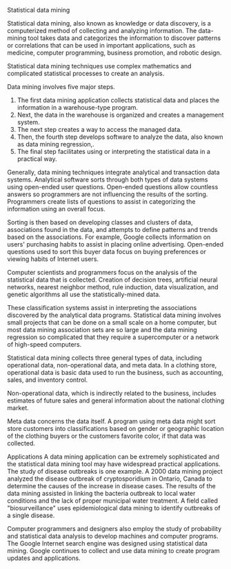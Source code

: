 Statistical data mining

Statistical data mining, also known as knowledge or data discovery, is a computerized method of collecting and analyzing information. The data-mining tool takes data and categorizes the information to discover patterns or correlations that can be used in important applications, such as medicine, computer programming, business promotion, and robotic design. 

Statistical data mining techniques use complex mathematics and complicated statistical processes to create an analysis.

Data mining involves five major steps. 
1) The first data mining application collects statistical data and places the information in a warehouse-type program. 
2) Next, the data in the warehouse is organized and creates a management system. 
3) The next step creates a way to access the managed data. 
4) Then, the fourth step develops software to analyze the data, also known as data mining regression,. 
5) The final step facilitates using or interpreting the statistical data in a practical way.

Generally, data mining techniques integrate analytical and transaction data systems. Analytical software sorts through both types of data systems using open-ended user questions. Open-ended questions allow countless answers so programmers are not influencing the results of the sorting. Programmers create lists of questions to assist in categorizing the information using an overall focus.

Sorting is then based on developing classes and clusters of data, associations found in the data, and attempts to define patterns and trends based on the associations. For example, Google collects information on users' purchasing habits to assist in placing online advertising. Open-ended questions used to sort this buyer data focus on buying preferences or viewing habits of Internet users.

Computer scientists and programmers focus on the analysis of the statistical data that is collected. Creation of decision trees, artificial neural networks, nearest neighbor method, rule induction, data visualization, and genetic algorithms all use the statistically-mined data. 

These classification systems assist in interpreting the associations discovered by the analytical data programs. Statistical data mining involves small projects that can be done on a small scale on a home computer, but most data mining association sets are so large and the data mining regression so complicated that they require a supercomputer or a network of high-speed computers.

Statistical data mining collects three general types of data, including operational data, non-operational data, and meta data. In a clothing store, operational data is basic data used to run the business, such as accounting, sales, and inventory control. 

Non-operational data, which is indirectly related to the business, includes estimates of future sales and general information about the national clothing market. 

Meta data concerns the data itself. A program using meta data might sort store customers into classifications based on gender or geographic location of the clothing buyers or the customers favorite color, if that data was collected.

Applications
A data mining application can be extremely sophisticated and the statistical data mining tool may have widespread practical applications. The study of disease outbreaks is one example. A 2000 data mining project analyzed the disease outbreak of cryptosporidium in Ontario, Canada to determine the causes of the increase in disease cases. The results of the data mining assisted in linking the bacteria outbreak to local water conditions and the lack of proper municipal water treatment. A field called "biosurveillance" uses epidemiological data mining to identify outbreaks of a single disease.

Computer programmers and designers also employ the study of probability and statistical data analysis to develop machines and computer programs. The Google Internet search engine was designed using statistical data mining. Google continues to collect and use data mining to create program updates and applications.

